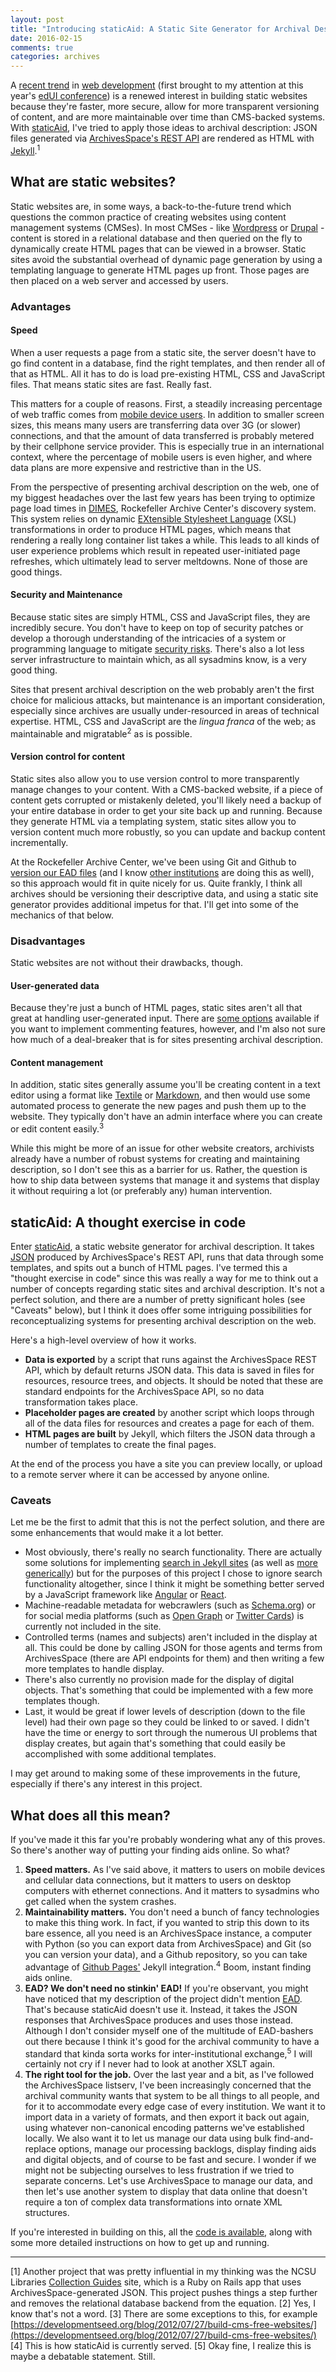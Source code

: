 ```yaml
---
layout: post
title: "Introducing staticAid: A Static Site Generator for Archival Description"
date: 2016-02-15
comments: true
categories: archives
---
```

A [recent trend](https://developmentseed.org/blog/2012/07/27/build-cms-free-websites/) in [web development](https://www.smashingmagazine.com/2015/11/modern-static-website-generators-next-big-thing/) (first brought to my attention at this year's [edUI conference](http://eduiconf.org/)) is a renewed interest in building static websites because they're faster, more secure, allow for more transparent versioning of content, and are more maintainable over time than CMS-backed systems. With [staticAid](http://hillelarnold.com/staticAid), I've tried to apply those ideas to archival description: JSON files generated via [ArchivesSpace's REST API](http://archivesspace.github.io/archivesspace/api/) are rendered as HTML with [Jekyll](http://jekyllrb.com).<sup>1</sup>

## What are static websites?

Static websites are, in some ways, a back-to-the-future trend which questions the common practice of creating websites using content management systems (CMSes). In most CMSes - like [Wordpress](https://wordpress.com/) or [Drupal](https://www.drupal.org/) - content is stored in a relational database and then queried on the fly to dynamically create HTML pages that can be viewed in a browser. Static sites avoid the substantial overhead of dynamic page generation by using a templating language to generate HTML pages up front. Those pages are then placed on a web server and accessed by users.

### Advantages

#### Speed

When a user requests a page from a static site, the server doesn't have to go find content in a database, find the right templates, and then render all of that as HTML. All it has to do is load pre-existing HTML, CSS and JavaScript files. That means static sites are fast. Really fast.

This matters for a couple of reasons. First, a steadily increasing percentage of web traffic comes from [mobile device users](https://joreteg.com/blog/viability-of-js-frameworks-on-mobile). In addition to smaller screen sizes, this means many users are transferring data over 3G (or slower) connections, and that the amount of data transferred is probably metered by their cellphone service provider. This is especially true in an international context, where the percentage of mobile users is even higher, and where data plans are more expensive and restrictive than in the US.

From the perspective of presenting archival description on the web, one of my biggest headaches over the last few years has been trying to optimize page load times in [DIMES](http://dimes.rockarch.org), Rockefeller Archive Center's discovery system. This system relies on dynamic [EXtensible Stylesheet Language](https://www.w3.org/Style/XSL/WhatIsXSL.html) (XSL) transformations in order to produce HTML pages, which means that rendering a really long container list takes a while. This leads to all kinds of user experience problems which result in repeated user-initiated page refreshes, which ultimately lead to server meltdowns. None of those are good things.

#### Security and Maintenance

Because static sites are simply HTML, CSS and JavaScript files, they are incredibly secure. You don't have to keep on top of security patches or develop a thorough understanding of the intricacies of a system or programming language to mitigate [security risks](http://php.net/manual/en/security.php). There's also a lot less server infrastructure to maintain which, as all sysadmins know, is a very good thing.

Sites that present archival description on the web probably aren't the first choice for malicious attacks, but maintenance is an important consideration, especially since archives are usually under-resourced in areas of technical expertise. HTML, CSS and JavaScript are the _lingua franca_ of the web; as maintainable and migratable<sup>2</sup> as is possible.

#### Version control for content

Static sites also allow you to use version control to more transparently manage changes to your content. With a CMS-backed website, if a piece of content gets corrupted or mistakenly deleted, you'll likely need a backup of your entire database in order to get your site back up and running. Because they generate HTML via a templating system, static sites allow you to version content much more robustly, so you can update and backup content incrementally.

At the Rockefeller Archive Center, we've been using Git and Github to [version our EAD files](http://blog.rockarch.org/?p=1402) (and I know [other institutions](https://github.com/NYULibraries/findingaids_eads) are doing this as well), so this approach would fit in quite nicely for us. Quite frankly, I think all archives should be versioning their descriptive data, and using a static site generator provides additional impetus for that. I'll get into some of the mechanics of that below.

### Disadvantages

Static websites are not without their drawbacks, though.

#### User-generated data

Because they're just a bunch of HTML pages, static sites aren't all that great at handling user-generated input. There are [some options](https://eduardoboucas.com/blog/2015/05/11/rethinking-the-commenting-system-for-my-jekyll-site.html) available if you want to implement commenting features, however, and I'm also not sure how much of a deal-breaker that is for sites presenting archival description.

#### Content management

In addition, static sites generally assume you'll be creating content in a text editor using a format like [Textile](http://redcloth.org/textile) or [Markdown](http://daringfireball.net/projects/markdown/), and then would use some automated process to generate the new pages and push them up to the website. They typically don't have an admin interface where you can create or edit content easily.<sup>3</sup>

While this might be more of an issue for other website creators, archivists already have a number of robust systems for creating and maintaining description, so I don't see this as a barrier for us. Rather, the question is how to ship data between systems that manage it and systems that display it without requiring a lot (or preferably any) human intervention.

## staticAid: A thought exercise in code

Enter [staticAid](http://hillelarnold.com/staticAid), a static website generator for archival description. It takes  [JSON](http://www.json.org/) produced by ArchivesSpace's REST API, runs that data through some templates, and spits out a bunch of HTML pages. I've termed this a "thought exercise in code" since this was really a way for me to think out a number of concepts regarding static sites and archival description. It's not a perfect solution, and there are a number of pretty significant holes (see "Caveats" below), but I think it does offer some intriguing possibilities for reconceptualizing systems for presenting archival description on the web.

Here's a high-level overview of how it works.

*   **Data is exported** by a script that runs against the ArchivesSpace REST API, which by default returns JSON data. This data is saved in files for resources, resource trees, and objects. It should be noted that these are standard endpoints for the ArchivesSpace API, so no data transformation takes place.
*   **Placeholder pages are created** by another script which loops through all of the data files for resources and creates a page for each of them.
*   **HTML pages are built** by Jekyll, which filters the JSON data through a number of templates to create the final pages.

At the end of the process you have a site you can preview locally, or upload to a remote server where it can be accessed by anyone online.

### Caveats
Let me be the first to admit that this is not the perfect solution, and there are some enhancements that would make it a lot better.

*   Most obviously, there's really no search functionality. There are actually some solutions for implementing [search in Jekyll sites](https://github.com/christian-fei/Simple-Jekyll-Search) (as well as [more generically](http://www.listjs.com/)) but for the purposes of this project I chose to ignore search functionality altogether, since I think it might be something better served by a JavaScript framework like [Angular](https://angularjs.org/) or [React](https://facebook.github.io/react/).
*   Machine-readable metadata for webcrawlers (such as [Schema.org](http://schema.org)) or for social media platforms (such as [Open Graph](http://ogp.me/) or [Twitter Cards](https://dev.twitter.com/cards/overview)) is currently not included in the site.
*   Controlled terms (names and subjects) aren't included in the display at all. This could be done by calling JSON for those agents and terms from ArchivesSpace (there are API endpoints for them) and then writing a few more templates to handle display.
*   There's also currently no provision made for the display of digital objects. That's something that could be implemented with a few more templates though.
*   Last, it would be great if lower levels of description (down to the file level) had their own page so they could be linked to or saved. I didn't have the time or energy to sort through the numerous UI problems that display creates, but again that's something that could easily be accomplished with some additional templates.

I may get around to making some of these improvements in the future, especially if there's any interest in this project.

## What does all this mean?

If you've made it this far you're probably wondering what any of this proves. So there's another way of putting your finding aids online. So what?

1.  **Speed matters.** As I've said above, it matters to users on mobile devices and cellular data connections, but it matters to users on desktop computers with ethernet connections. And it matters to sysadmins who get called when the system crashes.
2.  **Maintainability matters.** You don't need a bunch of fancy technologies to make this thing work. In fact, if you wanted to strip this down to its bare essence, all you need is an ArchivesSpace instance, a computer with Python (so you can export data from ArchivesSpace) and Git (so you can version your data), and a Github repository, so you can take advantage of [Github Pages'](https://pages.github.com/) Jekyll integration.<sup>4</sup> Boom, instant finding aids online.
3.  **EAD? We don't need no stinkin' EAD!** If you're observant, you might have noticed that my description of the project didn't mention [EAD](http://www.loc.gov/ead/). That's because staticAid doesn't use it. Instead, it takes the JSON responses that ArchivesSpace produces and uses those instead. Although I don't consider myself one of the multitude of EAD-bashers out there because I think it's good for the archival community to have a standard that kinda sorta works for inter-institutional exchange,<sup>5</sup> I will certainly not cry if I never had to look at another XSLT again.
4.  **The right tool for the job.** Over the last year and a bit, as I've followed the ArchivesSpace listserv, I've been increasingly concerned that the archival community wants that system to be all things to all people, and for it to accommodate every edge case of every institution. We want it to import data in a variety of formats, and then export it back out again, using whatever non-canonical encoding patterns we've established locally. We also want it to let us manage our data using bulk find-and-replace options, manage our processing backlogs, display finding aids and digital objects, and of course to be fast and secure. I wonder if we might not be subjecting ourselves to less frustration if we tried to separate concerns. Let's use ArchivesSpace to manage our data, and then let's use another system to display that data online that doesn't require a ton of complex data transformations into ornate XML structures.

If you're interested in building on this, all the [code is available](https://github.com/helrond/staticAid), along with some more detailed instructions on how to get up and running.

----
[1] Another project that was pretty influential in my thinking was the NCSU Libraries [Collection Guides](http://www.lib.ncsu.edu/findingaids) site, which is a Ruby on Rails app that uses ArchivesSpace-generated JSON. This project pushes things a step further and removes the relational database backend from the equation.
[2] Yes, I know that's not a word.
[3] There are some exceptions to this, for example [https://developmentseed.org/blog/2012/07/27/build-cms-free-websites/](https://developmentseed.org/blog/2012/07/27/build-cms-free-websites/)
[4] This is how staticAid is currently served.
[5] Okay fine, I realize this is maybe a debatable statement. Still.
